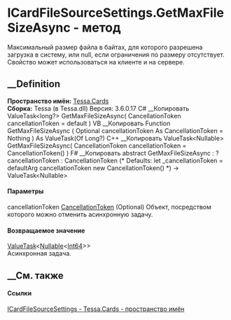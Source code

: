# ICardFileSourceSettings.GetMaxFileSizeAsync - метод
Максимальный размер файла в байтах, для которого разрешена загрузка в систему,
или null, если ограничения по размеру отсутствует. Свойство может
использоваться на клиенте и на сервере.
## __Definition
 **Пространство имён:** [Tessa.Cards](N_Tessa_Cards.htm)  
 **Сборка:** Tessa (в Tessa.dll) Версия: 3.6.0.17
C# __Копировать
    ValueTask<long?> GetMaxFileSizeAsync(
    	CancellationToken cancellationToken = default
    )
VB __Копировать
     Function GetMaxFileSizeAsync ( 
    	Optional cancellationToken As CancellationToken = Nothing
    ) As ValueTask(Of Long?)
C++ __Копировать
    ValueTask<Nullable<long long>> GetMaxFileSizeAsync(
    	CancellationToken cancellationToken = CancellationToken()
    )
F# __Копировать
     abstract GetMaxFileSizeAsync : 
            ?cancellationToken : CancellationToken 
    (* Defaults:
            let _cancellationToken = defaultArg cancellationToken new CancellationToken()
    *)
    -> ValueTask<Nullable<int64>> 
#### Параметры
cancellationToken
[CancellationToken](https://learn.microsoft.com/dotnet/api/system.threading.cancellationtoken)
(Optional)
    Объект, посредством которого можно отменить асинхронную задачу.
#### Возвращаемое значение
[ValueTask](https://learn.microsoft.com/dotnet/api/system.threading.tasks.valuetask-1)<[Nullable](https://learn.microsoft.com/dotnet/api/system.nullable-1)<[Int64](https://learn.microsoft.com/dotnet/api/system.int64)>>  
Асинхронная задача.
##  __См. также
#### Ссылки
[ICardFileSourceSettings - ](T_Tessa_Cards_ICardFileSourceSettings.htm)
[Tessa.Cards - пространство имён](N_Tessa_Cards.htm)

